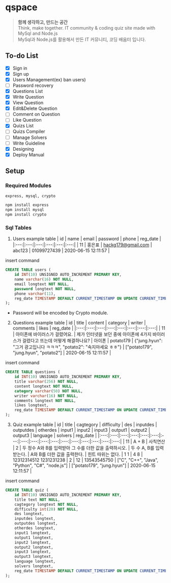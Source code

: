 # qspace
> **함께 생각하고, 만드는 공간**   
Think, make together. IT community & coding quiz site made with MySql and Node.js   
MySql과 Node.js를 활용해서 만든 IT 커뮤니티, 코딩 배움터 입니다.   

## To-do List
- [x] Sign in
- [x] Sign up
- [x] Users Management(ex) ban users)
- [ ] Password recovery
- [x] Questions List
- [x] Write Question
- [x] View Question
- [x] Edit&Delete Question
- [ ] Comment on Question
- [ ] Like Question
- [x] Quizs List
- [ ] Quizs Compiler
- [ ] Manage Solvers
- [ ] Write Guideline
- [x] Designing
- [x] Deploy Manual

## Setup
### Required Modules
```express, mysql, crypto```
```bash
npm install express
npm install mysql
npm install crypto
```

### Sql Tables
1. Users 
example table
| id | name | email | password | phone | reg_date |
|:---:|:---:|:---:|:---:|:---:|:---:|
| 11 | 홍은표 | hackg179@gmail.com | abc123 | 01099727439 | 2020-06-15 12:11:57 |

insert command
```sql
CREATE TABLE users (
    id INT(10) UNSIGNED AUTO_INCREMENT PRIMARY KEY,
    name varchar(16) NOT NULL,
    email longtext NOT NULL,
    password longtext NOT NULL,
    phone varchar(11),
    reg_date TIMESTAMP DEFAULT CURRENT_TIMESTAMP ON UPDATE CURRENT_TIMESTAMP
);
```
* Password will be encoded by Crypto module.

2. Questions 
example table
| id | title | content | category | writer | comments | likes | reg_date |
|:---:|:---:|:---:|:---:|:---:|:---:|:---:|:---:|
| 11 | 아이폰에 바이러스가 걸렸어요. | 제가 인터넷을 보던 중에 아이폰에 4가지 바이러스가 걸렸다고 뜨는데 어떻게 해결하나요? | 아이폰 | potato179 | {"jung.hyun": "그거 광고입니다 ㅋㅋㅋ", "potato2": "속지마세요 ㅎㅎ"} | ["potato179", "jung.hyun", "potato2"] | 2020-06-15 12:11:57 |

insert command
```sql
CREATE TABLE questions (
    id INT(10) UNSIGNED AUTO_INCREMENT PRIMARY KEY,
    title varchar(256) NOT NULL,
    content longtext NOT NULL,
    category varchar(50) NOT NULL,
    writer varchar(16) NOT NULL,
    comments longtext NOT NULL,
    likes longtext,
    reg_date TIMESTAMP DEFAULT CURRENT_TIMESTAMP ON UPDATE CURRENT_TIMESTAMP
);
```

3. Quiz
example table
| id | title | cagtegory | difficulty | des | inputdes | outputdes | otherdes | input1 | input2 | input3 | output1 | output2 | output3 | language | solvers | reg_date |
|:---:|:---:|:---:|:---:|:---:|:---:|:---:|:---:|:---:|:---:|:---:|:---:|:---:|:---:|:---:|:---:|:---:|
| 11 | A + B | 사칙연산 | 2 | 두 정수 A와 B를 입력받아 그 수를 더한 값을 출력하시오. | 두 수 A, B를 입력받는다. | A와 B를 더한 값을 출력한다. | 힌트 따위는 없다. | 1 1 | 4 8 | 12312314512 1231231238 | 2 | 12 | 13543545750 | ["C", "C++", "Java", "Python", "C#", "node.js"] | ["potato179", "jung.hyun"] | 2020-06-15 12:11:57 |

insert command
```sql
CREATE TABLE quiz (
    id INT(10) UNSIGNED AUTO_INCREMENT PRIMARY KEY,
    title text NOT NULL,
    cagtegory longtext NOT NULL,
    difficulty int(20) NOT NULL,
    des longtext,
    inputdes longtext,
    outputdes longtext,
    otherdes longtext,
    input1 longtext,
    output1 longtext,
    input2 longtext,
    output2 longtext,
    input3 longtext,
    output3 longtext,
    language longtext,
    solvers longtext,
    reg_date TIMESTAMP DEFAULT CURRENT_TIMESTAMP ON UPDATE CURRENT_TIMESTAMP
);
```